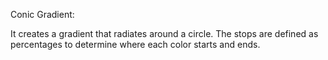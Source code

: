 Conic Gradient:

It creates a gradient that radiates around a circle.
The stops are defined as percentages to determine where each color starts and ends.
